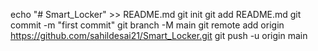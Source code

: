 echo "# Smart_Locker" >> README.md
git init
git add README.md
git commit -m "first commit"
git branch -M main
git remote add origin https://github.com/sahildesai21/Smart_Locker.git
git push -u origin main
